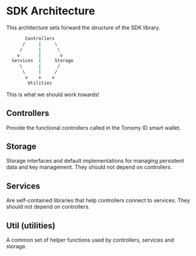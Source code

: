 # SDK Architecture

This architecture sets forward the structure of the SDK library.

```bash
       Controllers
      /     |     \
     /      |      \
    v       |       v
  Services  |     Storage
     \      |      /
      \     |     /
       v    v    v
        Utilities
```

This is what we should work towards!

## Controllers

Provide the functional controllers called in the Tonomy ID smart wallet.

## Storage

Storage interfaces and default implementations for managing persistent data and key management. They should not depend on controllers.

## Services

Are self-contained libraries that help controllers connect to services. They should not depend on controllers.

## Util (utilities)

A common set of helper functions used by controllers, services and storage.

